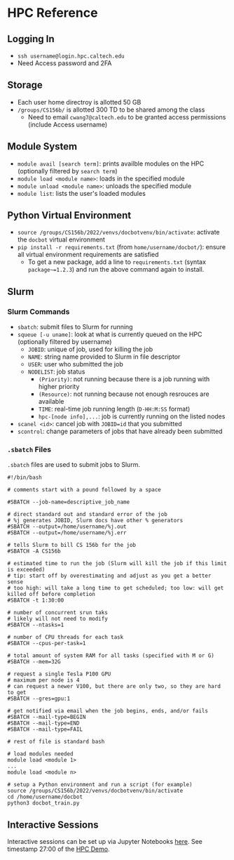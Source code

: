 # HPC Reference

## Logging In
- `ssh username@login.hpc.caltech.edu`
- Need Access password and 2FA

## Storage
- Each user home directroy is allotted 50 GB
- `/groups/CS156b/` is allotted 300 TD to be shared among the class
	- Need to email `cwang7@caltech.edu` to be granted access permissions (include Access username)

## Module System
- `module avail [search term]`: prints availble modules on the HPC (optionally filtered by `search term`)
- `module load <module name>`: loads in the specified module
- `module unload <module name>`: unloads the specified module
- `module list`: lists the user's loaded modules

## Python Virtual Environment
- `source /groups/CS156b/2022/venvs/docbotvenv/bin/activate`: activate the `docbot` virtual environment
- `pip install -r requirements.txt` (from `home/username/docbot/`): ensure all virtual environment requirements are satisfied
  - To get a new package, add a line to `requirements.txt` (syntax `package~=1.2.3`) and run the above command again to install.

## Slurm
### Slurm Commands
- `sbatch`: submit files to Slurm for running
- `squeue [-u uname]`: look at what is currently queued on the HPC (optionally filtered by username)
	- `JOBID`: unique  of job, used for killing the job
	- `NAME`: string name provided to Slurm in file descriptor
	- `USER`: user who submitted the job
	- `NODELIST`: job status
		- `(Priority)`: not running because there is a job running with higher priority
		- `(Resource)`: not running because not enough resrouces are available
		- `TIME`: real-time job running length (`D-HH:M:SS` format)
		- `hpc-[node info],...`: job is currently running on the listed nodes
- `scanel <id>`: cancel job with `JOBID=id` that you submitted
- `scontrol`: change parameters of jobs that have already been submitted

### `.sbatch` Files
`.sbatch` files are used to submit jobs to Slurm.
```sbatch
#!/bin/bash

# comments start with a pound followed by a space

#SBATCH --job-name=descriptive_job_name

# direct standard out and standard error of the job
# %j generates JOBID, Slurm docs have other % generators
#SBATCH --output=/home/username/%j.out
#SBATCH --output=/home/username/%j.err

# tells Slurm to bill CS 156b for the job
#SBATCH -A CS156b

# estimated time to run the job (Slurm will kill the job if this limit is exceeded)
# tip: start off by overestimating and adjust as you get a better sense
# too high: will take a long time to get scheduled; too low: will get killed off before completion
#SBATCH -t 1:30:00

# number of concurrent srun taks
# likely will not need to modify
#SBATCH --ntasks=1

# number of CPU threads for each task
#SBATCH --cpus-per-task=1

# total amount of system RAM for all tasks (specified with M or G)
#SBATCH --mem=32G

# request a single Tesla P100 GPU
# maximum per node is 4
# can request a newer V100, but there are only two, so they are hard to get
#SBATCH --gres=gpu:1

# get notified via email when the job begins, ends, and/or fails
#SBATCH --mail-type=BEGIN
#SBATCH --mail-type=END
#SBATCH --mail-type=FAIL

# rest of file is standard bash

# load modules needed
module load <module 1>
...
module load <module n>

# setup a Python environment and run a script (for example)
source /groups/CS156b/2022/venvs/docbotvenv/bin/activate
cd /home/username/docbot
python3 docbot_train.py
```

## Interactive Sessions
Interactive sessions can be set up via Jupyter Notebooks [here](https://interactive.hpc.caltech.edu/).
See timestamp 27:00 of the [HPC Demo](https://piazza.com/caltech/spring2022/cs156b/resources).
